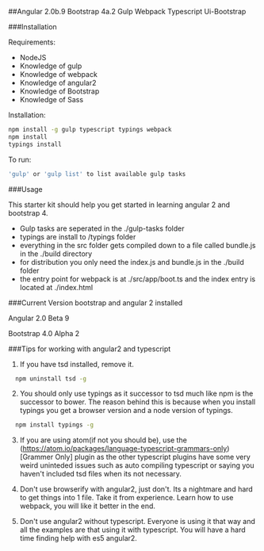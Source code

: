 ##Angular 2.0b.9 Bootstrap 4a.2 Gulp Webpack Typescript Ui-Bootstrap

###Installation

Requirements:

- NodeJS
- Knowledge of gulp
- Knowledge of webpack
- Knowledge of angular2
- Knowledge of Bootstrap
- Knowledge of Sass

Installation:

```bash
npm install -g gulp typescript typings webpack
npm install
typings install
```

To run:

```bash
'gulp' or 'gulp list' to list available gulp tasks
```

###Usage

This starter kit should help you get started in learning angular 2 and bootstrap 4.

* Gulp tasks are seperated in the ./gulp-tasks folder
* typings are install to /typings folder
* everything in the src folder gets compiled down to a file called bundle.js in the ./build directory
* for distribution you only need the index.js and bundle.js in the ./build folder
* the entry point for webpack is at ./src/app/boot.ts and the index entry is located at ./index.html


###Current Version bootstrap and angular 2 installed

Angular 2.0 Beta 9

Bootstrap 4.0 Alpha 2

###Tips for working with angular2 and typescript

1) If you have tsd installed, remove it.

```bash
  npm uninstall tsd -g
```

2) You should only use typings as it successor to tsd much like npm is the successor to bower.  The reason behind this is because when you install typings you get a browser version and a node version of typings.

```bash
  npm install typings -g
```

3) If you are using atom(if not you should be), use the (https://atom.io/packages/language-typescript-grammars-only)[Grammer Only] plugin as the other typescript plugins have some very weird uninteded issues such as auto compiling typescript or saying you haven't included tsd files when its not necessary.

4) Don't use browserify with angular2, just don't.  Its a nightmare and hard to get things into 1 file.  Take it from experience.  Learn how to use webpack, you will like it better in the end.

5) Don't use angular2 without typescript.  Everyone is using it that way and all the examples are that using it with typescript.  You will have a hard time finding help with es5 angular2.
